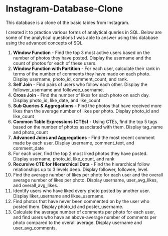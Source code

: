 # Instagram-Database-Clone
This database is a clone of the basic tables from Instagram.

I created it to practice various forms of analytical queries in SQL. Below are some of the analytical questions I was able to answer using this database using the advanced concepts of SQL.

1. **Window Function** - Find the top 3 most active users based on the number of photos they have posted. Display the username and the count of photos for each of these users.
2. **Window Function with Partition** - For each user, calculate their rank in terms of the number of comments they have made on each photo. Display username, photo_id, comment_count, and rank.
3. **Self Join** - Find pairs of users who follow each other. Display the follower_username and followee_username.
4. **Cross Join** - Find the number of likes for each photo on each day. Display photo_id, like_date, and like_count
5. **Sub Queries & Aggregations** - Find the photos that have received more likes than the average number of likes per photo. Display photo_id and like_count
6. **Common Table Expressions (CTEs)** - Using CTEs, find the top 5 tags based on the number of photos associated with them. Display tag_name and photo_count
7. **Advanced Joins and Aggregations** - Find the most recent comment made by each user. Display username, comment_text, and comment_date
8. For each user, find the top 2 most liked photos they have posted. Display username, photo_id, like_count, and rank
9. **Recursive CTE for Hierarchical Data** - Find the hierarchical follow relationships up to 3 levels deep. Display follower, followee, level.
10. Find the average number of likes per photo for each user and the overall average number of likes per photo. Display username, user_avg_likes, and overall_avg_likes.
11. Identify users who have liked every photo posted by another user. Display liker_username and likee_username.
12. Find photos that have never been commented on by the user who posted them. Display photo_id and poster_username.
13. Calculate the average number of comments per photo for each user, and find users who have an above-average number of comments per photo compared to the overall average. Display username and user_avg_comments.
